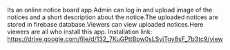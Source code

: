 Its an online notice board app.Admin can log in and upload image of the notices and a short description about the notice.The uploaded notices are stored in firebase database.Viewers can view uploaded notices.Here viewers are all who install this app.
Installation link:
https://drive.google.com/file/d/132_7KuGPttBpw0sLSyjTgy8sF_7b3tc9/view
